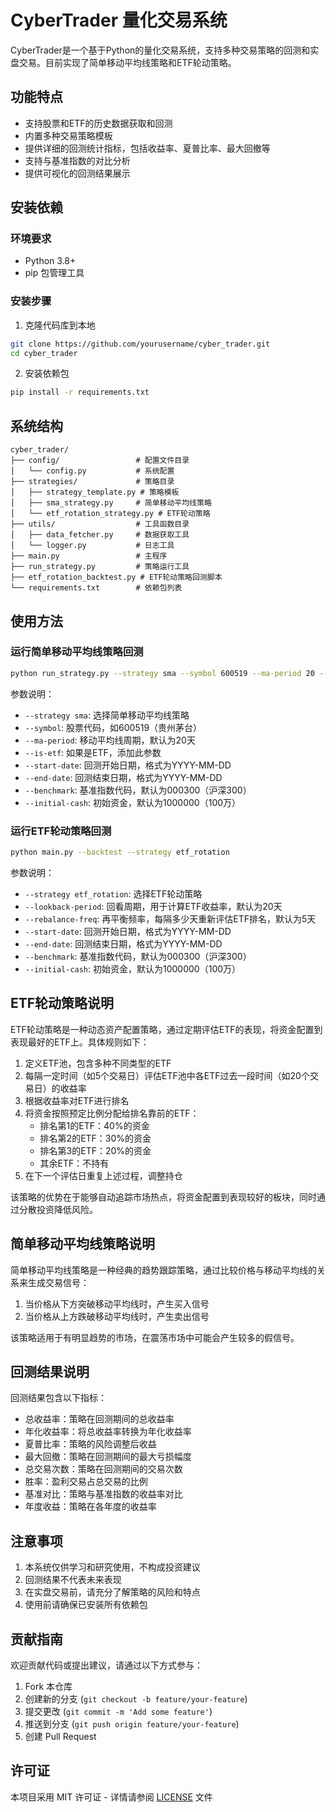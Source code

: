 # CyberTrader 量化交易系统

CyberTrader是一个基于Python的量化交易系统，支持多种交易策略的回测和实盘交易。目前实现了简单移动平均线策略和ETF轮动策略。

## 功能特点

- 支持股票和ETF的历史数据获取和回测
- 内置多种交易策略模板
- 提供详细的回测统计指标，包括收益率、夏普比率、最大回撤等
- 支持与基准指数的对比分析
- 提供可视化的回测结果展示

## 安装依赖

### 环境要求

- Python 3.8+
- pip 包管理工具

### 安装步骤

1. 克隆代码库到本地

```bash
git clone https://github.com/yourusername/cyber_trader.git
cd cyber_trader
```

2. 安装依赖包

```bash
pip install -r requirements.txt
```

## 系统结构

```
cyber_trader/
├── config/                 # 配置文件目录
│   └── config.py           # 系统配置
├── strategies/             # 策略目录
│   ├── strategy_template.py # 策略模板
│   ├── sma_strategy.py     # 简单移动平均线策略
│   └── etf_rotation_strategy.py # ETF轮动策略
├── utils/                  # 工具函数目录
│   ├── data_fetcher.py     # 数据获取工具
│   └── logger.py           # 日志工具
├── main.py                 # 主程序
├── run_strategy.py         # 策略运行工具
├── etf_rotation_backtest.py # ETF轮动策略回测脚本
└── requirements.txt        # 依赖包列表
```

## 使用方法

### 运行简单移动平均线策略回测

```bash
python run_strategy.py --strategy sma --symbol 600519 --ma-period 20 --start-date 2020-01-01 --end-date 2023-12-31
```

参数说明：
- `--strategy sma`: 选择简单移动平均线策略
- `--symbol`: 股票代码，如600519（贵州茅台）
- `--ma-period`: 移动平均线周期，默认为20天
- `--is-etf`: 如果是ETF，添加此参数
- `--start-date`: 回测开始日期，格式为YYYY-MM-DD
- `--end-date`: 回测结束日期，格式为YYYY-MM-DD
- `--benchmark`: 基准指数代码，默认为000300（沪深300）
- `--initial-cash`: 初始资金，默认为1000000（100万）

### 运行ETF轮动策略回测

```bash
python main.py --backtest --strategy etf_rotation
```

参数说明：
- `--strategy etf_rotation`: 选择ETF轮动策略
- `--lookback-period`: 回看周期，用于计算ETF收益率，默认为20天
- `--rebalance-freq`: 再平衡频率，每隔多少天重新评估ETF排名，默认为5天
- `--start-date`: 回测开始日期，格式为YYYY-MM-DD
- `--end-date`: 回测结束日期，格式为YYYY-MM-DD
- `--benchmark`: 基准指数代码，默认为000300（沪深300）
- `--initial-cash`: 初始资金，默认为1000000（100万）

## ETF轮动策略说明

ETF轮动策略是一种动态资产配置策略，通过定期评估ETF的表现，将资金配置到表现最好的ETF上。具体规则如下：

1. 定义ETF池，包含多种不同类型的ETF
2. 每隔一定时间（如5个交易日）评估ETF池中各ETF过去一段时间（如20个交易日）的收益率
3. 根据收益率对ETF进行排名
4. 将资金按照预定比例分配给排名靠前的ETF：
   - 排名第1的ETF：40%的资金
   - 排名第2的ETF：30%的资金
   - 排名第3的ETF：20%的资金
   - 其余ETF：不持有
5. 在下一个评估日重复上述过程，调整持仓

该策略的优势在于能够自动追踪市场热点，将资金配置到表现较好的板块，同时通过分散投资降低风险。

## 简单移动平均线策略说明

简单移动平均线策略是一种经典的趋势跟踪策略，通过比较价格与移动平均线的关系来生成交易信号：

1. 当价格从下方突破移动平均线时，产生买入信号
2. 当价格从上方跌破移动平均线时，产生卖出信号

该策略适用于有明显趋势的市场，在震荡市场中可能会产生较多的假信号。

## 回测结果说明

回测结果包含以下指标：

- 总收益率：策略在回测期间的总收益率
- 年化收益率：将总收益率转换为年化收益率
- 夏普比率：策略的风险调整后收益
- 最大回撤：策略在回测期间的最大亏损幅度
- 总交易次数：策略在回测期间的交易次数
- 胜率：盈利交易占总交易的比例
- 基准对比：策略与基准指数的收益率对比
- 年度收益：策略在各年度的收益率

## 注意事项

1. 本系统仅供学习和研究使用，不构成投资建议
2. 回测结果不代表未来表现
3. 在实盘交易前，请充分了解策略的风险和特点
4. 使用前请确保已安装所有依赖包

## 贡献指南

欢迎贡献代码或提出建议，请通过以下方式参与：

1. Fork 本仓库
2. 创建新的分支 (`git checkout -b feature/your-feature`)
3. 提交更改 (`git commit -m 'Add some feature'`)
4. 推送到分支 (`git push origin feature/your-feature`)
5. 创建 Pull Request

## 许可证

本项目采用 MIT 许可证 - 详情请参阅 [LICENSE](LICENSE) 文件

